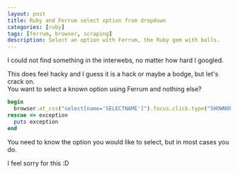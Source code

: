 ```yaml
---
layout: post
title: Ruby and Ferrum select option from dropdown
categories: [ruby]
tags: [ferrum, browser, scraping]
description: Select an option with Ferrum, the Ruby gem with balls.
---
```


I could not find something in the interwebs, no matter how hard I googled.

This does feel hacky and I guess it is a hack or maybe a bodge, but let's crack on.  
You want to select a known option using Ferrum and nothing else?

~~~ ruby
begin
  browser.at_css("select[name='SELECTNAME']").focus.click.type("SHOWNOPTIONTEXT").click
rescue => exception
  puts exception
end
~~~

You need to know the option you would like to select, but in most cases you do.

I feel sorry for this :D